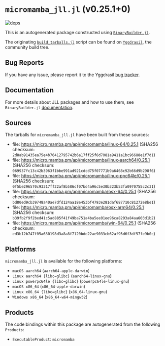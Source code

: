 # `micromamba_jll.jl` (v0.25.1+0)

[![deps](https://juliahub.com/docs/micromamba_jll/deps.svg)](https://juliahub.com/ui/Packages/micromamba_jll/c71yJ?page=2)

This is an autogenerated package constructed using [`BinaryBuilder.jl`](https://github.com/JuliaPackaging/BinaryBuilder.jl).

The originating [`build_tarballs.jl`](https://github.com/JuliaPackaging/Yggdrasil/blob/11f4c82868f7ff78e6c70b46d78d9c52b0a3b143/M/micromamba/build_tarballs.jl) script can be found on [`Yggdrasil`](https://github.com/JuliaPackaging/Yggdrasil/), the community build tree.

## Bug Reports

If you have any issue, please report it to the Yggdrasil [bug tracker](https://github.com/JuliaPackaging/Yggdrasil/issues).

## Documentation

For more details about JLL packages and how to use them, see `BinaryBuilder.jl` [documentation](https://docs.binarybuilder.org/stable/jll/).

## Sources

The tarballs for `micromamba_jll.jl` have been built from these sources:

* file: https://micro.mamba.pm/api/micromamba/linux-64/0.25.1 (SHA256 checksum: `2d8ab91435ea75e4b76412795742b6a17ff25f6d7081a9411a1bc96688e1f7d1`)
* file: https://micro.mamba.pm/api/micromamba/linux-aarch64/0.25.1 (SHA256 checksum: `069937fc13c42b3963f1bbe991ad921cdcd75f07771b9a6468c92b66d9b298f6`)
* file: https://micro.mamba.pm/api/micromamba/linux-ppc64le/0.25.1 (SHA256 checksum: `0f5be296570c93317ff22af8b586cf07bd4a96c5e30b323b53fa0970755c2c31`)
* file: https://micro.mamba.pm/api/micromamba/osx-64/0.25.1 (SHA256 checksum: `bd80ed9cb39748a40ae7dfd124aa18e453bf4793e281daf687710c81272e8be1`)
* file: https://micro.mamba.pm/api/micromamba/osx-arm64/0.25.1 (SHA256 checksum: `b39fb2f9f2bed41c5ad885f41f49ba751a4ba5ee01ee96ca8293a84aa603d1b2`)
* file: https://micro.mamba.pm/api/micromamba/win-64/0.25.1 (SHA256 checksum: `ed3b12b747f05a630198d3a8a8f7120bde22ae9033cb62af95d6f3df57fe9b0c`)

## Platforms

`micromamba_jll.jl` is available for the following platforms:

* `macOS aarch64` (`aarch64-apple-darwin`)
* `Linux aarch64 {libc=glibc}` (`aarch64-linux-gnu`)
* `Linux powerpc64le {libc=glibc}` (`powerpc64le-linux-gnu`)
* `macOS x86_64` (`x86_64-apple-darwin`)
* `Linux x86_64 {libc=glibc}` (`x86_64-linux-gnu`)
* `Windows x86_64` (`x86_64-w64-mingw32`)

## Products

The code bindings within this package are autogenerated from the following `Products`:

* `ExecutableProduct`: `micromamba`

